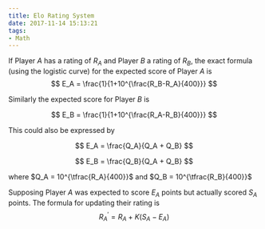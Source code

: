 ```yaml
---
title: Elo Rating System
date: 2017-11-14 15:13:21
tags:
- Math
---
```


If Player $A$ has a rating of $R_{A}$ and Player $B$ a rating of $R_{B}$, the exact formula (using the logistic curve) for the expected score of Player $A$ is
$$
E_A = \frac{1}{1+10^{\frac{R_B-R_A}{400}}}
$$

Similarly the expected score for Player $B$ is

$$
E_B = \frac{1}{1+10^{\frac{R_A-R_B}{400}}}
$$

This could also be expressed by

$$
E_A = \frac{Q_A}{Q_A + Q_B}
$$

$$
E_B = \frac{Q_B}{Q_A + Q_B}
$$

where $Q_A = 10^{\tfrac{R_A}{400}}$ and $Q_B = 10^{\tfrac{R_B}{400}}$

Supposing Player $A$ was expected to score $E_{A}$ points but actually scored $S_{A}$ points. The formula for updating their rating is
$$
R_{A}^{\prime }=R_{A}+K(S_{A}-E_{A})
$$
